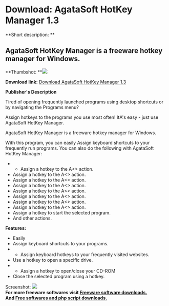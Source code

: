 # Download: AgataSoft HotKey Manager 1.3

**Short description: **

## AgataSoft HotKey Manager is a freeware hotkey manager for Windows.

  
**Thumbshot: **![](http://www.freewarefiles.com/screenshot/agatasfthkmngr_md.gif)   
  
**Download link:** [Download AgataSoft HotKey Manager 1.3](http://freesoftwares.boysofts.com/AgataSoft-HotKey-Manager_program_53443.html)  
  

**Publisher's Description**  
  

Tired of opening frequently launched programs using desktop shortcuts or by
navigating the Programs menu?

Assign hotkeys to the programs you use most often! ItA's easy - just use
AgataSoft HotKey Manager.

AgataSoft HotKey Manager is a freeware hotkey manager for Windows.

With this program, you can easily Assign keyboard shortcuts to your frequently
run programs. You can also do the following with AgataSoft HotKey Manager:

  *   * Assign a hotkey to the A<> action. 
  * Assign a hotkey to the A<> action. 
  * Assign a hotkey to the A<> action. 
  * Assign a hotkey to the A<> action. 
  * Assign a hotkey to the A<> action. 
  * Assign a hotkey to the A<> action. 
  * Assign a hotkey to the A<> action. 
  * Assign a hotkey to the A<> action. 
  * Assign a hotkey to start the selected program. 
  * And other actions. 

**Features:**

  * Easily 
  * Assign keyboard shortcuts to your programs. 
  *   * Assign keyboard hotkeys to your frequently visited websites. 
  * Use a hotkey to open a specific drive. 
  *   * Assign a hotkey to open/close your CD-ROM 
  * Close the selected program using a hotkey. 

  
  
Screenshot: ![](http://www.freewarefiles.com/screenshot/agatasfthkmngr.gif)  
**For more freeware softwares visit [Freeware software downloads.](http://freesoftwares.boysofts.com/)**   
**And [Free softwares and php script downloads.](http://www.boysofts.com/)**

